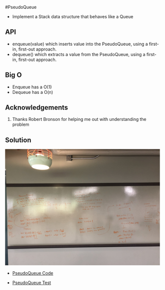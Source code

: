 #PseudoQueue
- Implement a Stack data structure that behaves like a Queue

## API
- enqueue(value) which inserts value into the PseudoQueue, using a first-in, first-out approach.
- dequeue() which extracts a value from the PseudoQueue, using a first-in, first-out approach.

## Big O
- Enqueue has a O(1)
- Dequeue has a O(n)

## Acknowledgements
1. Thanks Robert Bronson for helping me out with understanding the problem

## Solution
![](../img/PseudoQueue.jpeg)

- [PseudoQueue Code](../../src/main/java/Java/queueWithStacks/PseudoQueue.java)

- [PseudoQueue Test](../../src/test/java/Java/queueWithStacks/PseudoQueueTest.java)
